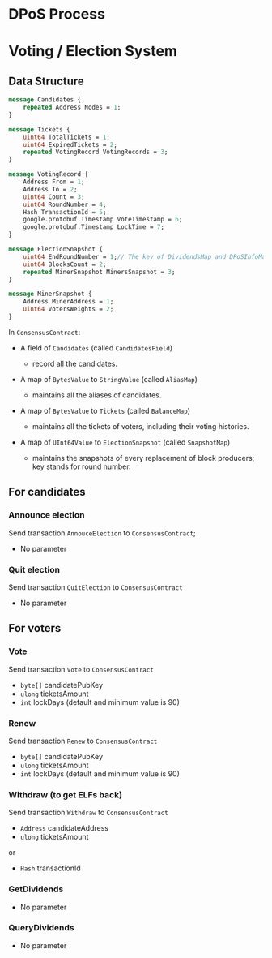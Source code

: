 # DPoS Process

## 

# Voting / Election System

## Data Structure

```Protobuf
message Candidates {
    repeated Address Nodes = 1;
}

message Tickets {
    uint64 TotalTickets = 1;
    uint64 ExpiredTickets = 2;
    repeated VotingRecord VotingRecords = 3;
}

message VotingRecord {
    Address From = 1;
    Address To = 2;
    uint64 Count = 3;
    uint64 RoundNumber = 4;
    Hash TransactionId = 5;
    google.protobuf.Timestamp VoteTimestamp = 6;
    google.protobuf.Timestamp LockTime = 7;
}

message ElectionSnapshot {
    uint64 EndRoundNumber = 1;// The key of DividendsMap and DPoSInfoMap
    uint64 BlocksCount = 2;
    repeated MinerSnapshot MinersSnapshot = 3;
}

message MinerSnapshot {
    Address MinerAddress = 1;
    uint64 VotersWeights = 2;
}
```

In `ConsensusContract`:

- A field of `Candidates` (called `CandidatesField`)
  - record all the candidates.

- A map of `BytesValue` to `StringValue` (called `AliasMap`)
  - maintains all the aliases of candidates.

- A map of `BytesValue` to `Tickets` (called `BalanceMap`)
  - maintains all the tickets of voters, including their voting histories.

- A map of `UInt64Value` to `ElectionSnapshot` (called `SnapshotMap`)
  - maintains the snapshots of every replacement of block producers; key stands for round number.
  
## For candidates

### Announce election
Send transaction `AnnouceElection` to `ConsensusContract`;
- No parameter

### Quit election
Send transaction `QuitElection` to `ConsensusContract`
- No parameter

## For voters

### Vote
Send transaction `Vote` to `ConsensusContract`
- `byte[]` candidatePubKey
- `ulong` ticketsAmount
- `int` lockDays (default and minimum value is 90)

### Renew
Send transaction `Renew` to `ConsensusContract`
- `byte[]` candidatePubKey
- `ulong` ticketsAmount
- `int` lockDays (default and minimum value is 90)

### Withdraw (to get ELFs back)
Send transaction `Withdraw` to `ConsensusContract`
- `Address` candidateAddress
- `ulong` ticketsAmount

or 

- `Hash` transactionId

### GetDividends
- No parameter

### QueryDividends
- No parameter
